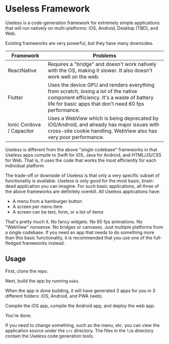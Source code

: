 # Useless Framework

Useless is a code-generation framework for extremely simple applications that will run natively on multi-platforms: iOS, Android, Desktop (TBD), and Web.

Existing frameworks are very powerful, but they have many downsides.

| Framework | Problems |
|------|-----|
| ReactNative | Requires a "bridge" and doesn't work natively with the OS, making it slower. It also doesn't work well on the web. |
| Flutter | Uses the device GPU and renders everything from scratch, losing a lot of the native component efficiency. It's a waste of battery life for basic apps that don't need 60 fps performance. |
| Ionic Cordova / Capacitor | Uses a WebView which is being deprecated by iOS/Android, and already has major issues with cross-site cookie handling. WebView also has very poor performance. |

Useless is different from the above "single codebase" frameworks in that Useless apps compile to Swift for iOS, Java for Android, and HTML/JS/CSS for Web. That is, it uses the code that works the most efficiently for each individual platform.

The trade-off or downside of Useless is that only a very specific subset of functionality is available. Useless is only good for the most basic, brain-dead application you can imagine. For such basic applications, all three of the above frameworks are definitely overkill. All Useless applications have:

* A menu from a hamburger button
* A screen per menu item
* A screen can be text, form, or a list of items

That's pretty much it. No fancy widgets. No 60 fps animations. No "WebView" nonsense. No bridges or canvases. Just multiple platforms from a single codebase. If you need an app that needs to do something more than this basic functionality, it is recommended that you use one of the full-fledged frameworks instead.

## Usage

First, clone the repo.

Next, build the app by running `make`.

When the app is done building, it will have generated 3 apps for you in 3 different folders: iOS, Android, and PWA (web).

Compile the iOS app, compile the Android app, and deploy the web app.

You're done.

If you need to change something, such as the menu, etc. you can view the application source under the `src` directory. The files in the `lib` directory contain the Useless code generation tools.
